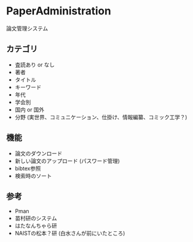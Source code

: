 # PaperAdministration
論文管理システム

## カテゴリ
* 査読あり or なし
* 著者
* タイトル
* キーワード
* 年代
* 学会別
* 国内 or 国外
* 分野 (実世界、コミュニケーション、仕掛け、情報編纂、コミック工学？)

## 機能
* 論文のダウンロード
* 新しい論文のアップロード (パスワード管理)
* bibtex参照
* 検索時のソート

## 参考
* Pman
* 苗村研のシステム
* はたなんちゃら研
* NAISTの松本？研 (白水さんが前にいたところ)